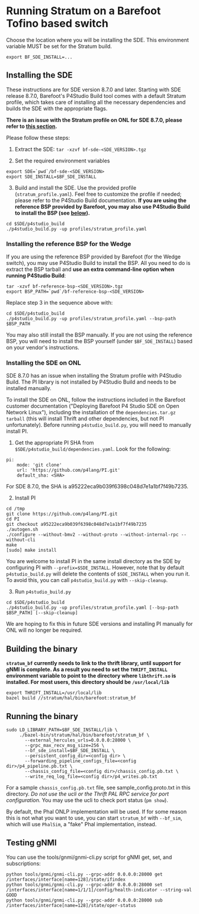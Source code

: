 # Running Stratum on a Barefoot Tofino based switch

Choose the location where you will be installing the SDE. This environment
variable MUST be set for the Stratum build.
```
export BF_SDE_INSTALL=...
```

## Installing the SDE

These instructions are for SDE version 8.7.0 and later. Starting with SDE
release 8.7.0, Barefoot's P4Studio Build tool comes with a default Stratum
profile, which takes care of installing all the necessary dependencies and
builds the SDE with the appropriate flags.

**There is an issue with the Stratum profile on ONL for SDE 8.7.0, please refer
  to [this section](#installing-the-sde-on-onl).**

Please follow these steps:

 1. Extract the SDE: `tar -xzvf bf-sde-<SDE_VERSION>.tgz`

 2. Set the required environment variables
```
export SDE=`pwd`/bf-sde-<SDE_VERSION>
export SDE_INSTALL=$BF_SDE_INSTALL
```

 3. Build and install the SDE. Use the provided profile
    (`stratum_profile.yaml`). Feel free to customize the profile if needed;
    please refer to the P4Studio Build documentation. **If you are using the
    reference BSP provided by Barefoot, you may also use P4Studio Build to
    install the BSP (see
    [below](#installing-the-reference-bsp-for-the-wedge)).**
```
cd $SDE/p4studio_build
./p4studio_build.py -up profiles/stratum_profile.yaml
```

### Installing the reference BSP for the Wedge

If you are using the reference BSP provided by Barefoot (for the Wedge switch),
you may use P4Studio Build to install the BSP. All you need to do is extract the
BSP tarball and **use an extra command-line option when running P4Studio
Build**:

```
tar -xzvf bf-reference-bsp-<SDE_VERSION>.tgz
export BSP_PATH=`pwd`/bf-reference-bsp-<SDE_VERSION>
```
Replace step 3 in the sequence above with:
```
cd $SDE/p4studio_build
./p4studio_build.py -up profiles/stratum_profile.yaml --bsp-path $BSP_PATH
```

You may also still install the BSP manually. If you are not using the reference
BSP, you will need to install the BSP yourself (under `$BF_SDE_INSTALL`) based
on your vendor's instructions.

### Installing the SDE on ONL

SDE 8.7.0 has an issue when installing the Stratum profile with P4Studio
Build. The PI library is not installed by P4Studio Build and needs to be
installed manually.

To install the SDE on ONL, follow the instructions included in the Barefoot
customer documentation ("Deploying Barefoot P4 Studio SDE on Open Network
Linux"), including the installation of the `dependencies.tar.gz tarball` (this
will install Thrift and other dependencies, but not PI unfortunately). Before
running `p4studio_build.py`, you will need to manually install PI.

 1. Get the appropriate PI SHA from
 `$SDE/p4studio_build/dependencies.yaml`. Look for the following:
```
pi:
    mode: 'git clone'
    url: 'https://github.com/p4lang/PI.git'
    default_sha: <SHA>
```

For SDE 8.7.0, the SHA is a95222eca9b039f6398c048d7e1a1bf7f49b7235.

 2. Install PI
```
cd /tmp
git clone https://github.com/p4lang/PI.git
cd PI
git checkout a95222eca9b039f6398c048d7e1a1bf7f49b7235
./autogen.sh
./configure --without-bmv2 --without-proto --without-internal-rpc --without-cli
make
[sudo] make install
```

You are welcome to install PI in the same install directory as the SDE by
configuring PI with `--prefix=$SDE_INSTALL`. However, note that by default
`p4studio_build.py` will delete the contents of `$SDE_INSTALL` when you run
it. To avoid this, you can call `p4studio_build.py` with `--skip-cleanup`.

 3. Run `p4studio_build.py`
```
cd $SDE/p4studio_build
./p4studio_build.py -up profiles/stratum_profile.yaml [--bsp-path $BSP_PATH] [--skip-cleanup]
```

We are hoping to fix this in future SDE versions and installing PI manually for
ONL will no longer be required.

## Building the binary

**`stratum_bf` currently needs to link to the thrift library, until support for
  gNMI is complete. As a result you need to set the `THRIFT_INSTALL` environment
  variable to point to the directory where `libthrift.so` is installed. For most
  users, this directory should be `/usr/local/lib`**
```
export THRIFT_INSTALL=/usr/local/lib
bazel build //stratum/hal/bin/barefoot:stratum_bf
```

## Running the binary

```
sudo LD_LIBRARY_PATH=$BF_SDE_INSTALL/lib \
     ./bazel-bin/stratum/hal/bin/barefoot/stratum_bf \
       --external_hercules_urls=0.0.0.0:28000 \
       --grpc_max_recv_msg_size=256 \
       --bf_sde_install=$BF_SDE_INSTALL \
       --persistent_config_dir=<config dir> \
       --forwarding_pipeline_configs_file=<config dir>/p4_pipeline.pb.txt \
       --chassis_config_file=<config dir>/chassis_config.pb.txt \
       --write_req_log_file=<config dir>/p4_writes.pb.txt
```

For a sample `chassis_config.pb.txt` file, see sample_config.proto.txt in this
directory. *Do not use the ucli or the Thrift PAL RPC service for port
configuration.* You may use the ucli to check port status (`pm show`).

By default, the Phal ONLP implementation will be used. If for some reason this
is not what you want to use, you can start `stratum_bf` with `--bf_sim`, which
will use `PhalSim`, a "fake" Phal implementation, instead.

## Testing gNMI

You can use the tools/gnmi/gnmi-cli.py script for gNMI get, set, and subscriptions:
```
python tools/gnmi/gnmi-cli.py --grpc-addr 0.0.0.0:28000 get /interfaces/interface[name=128]/state/ifindex
python tools/gnmi/gnmi-cli.py --grpc-addr 0.0.0.0:28000 set /interfaces/interface[name=1/1/1]/config/health-indicator --string-val GOOD
python tools/gnmi/gnmi-cli.py --grpc-addr 0.0.0.0:28000 sub /interfaces/interface[name=128]/state/oper-status
```

